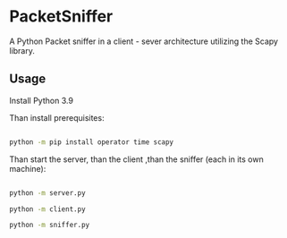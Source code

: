 # PacketSniffer
 A Python Packet sniffer in a client - sever architecture utilizing the Scapy library.


## Usage

Install Python 3.9

Than install prerequisites:

```bash

python -m pip install operator time scapy

```

Than start the server, than the client ,than the sniffer (each in its own machine):

```bash

python -m server.py

python -m client.py

python -m sniffer.py

```

